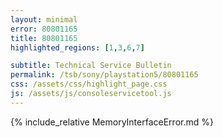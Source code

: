 ```yaml
---
layout: minimal
error: 80801165
title: 80801165
highlighted_regions: [1,3,6,7]

subtitle: Technical Service Bulletin
permalink: /tsb/sony/playstation5/80801165
css: /assets/css/highlight_page.css
js: /assets/js/consoleservicetool.js
---
```


{% include_relative MemoryInterfaceError.md %}
